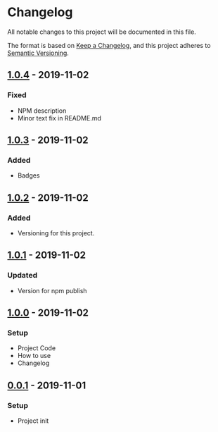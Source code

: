 # Changelog
All notable changes to this project will be documented in this file.

The format is based on [Keep a Changelog](https://keepachangelog.com/en/1.0.0/),
and this project adheres to [Semantic Versioning](https://semver.org/spec/v2.0.0.html).

## [1.0.4] - 2019-11-02
### Fixed
- NPM description
- Minor text fix in README.md

## [1.0.3] - 2019-11-02
### Added
- Badges

## [1.0.2] - 2019-11-02
### Added
- Versioning for this project.

## [1.0.1] - 2019-11-02
### Updated
- Version for npm publish

## [1.0.0] - 2019-11-02
### Setup
- Project Code
- How to use
- Changelog

## [0.0.1] - 2019-11-01
### Setup
- Project init

[1.0.4]: https://github.com/voltsonic/version-management/compare/v1.0.3...v1.0.4
[1.0.3]: https://github.com/voltsonic/version-management/compare/v1.0.2...v1.0.3
[1.0.2]: https://github.com/voltsonic/version-management/compare/v1.0.1...v1.0.2
[1.0.1]: https://github.com/voltsonic/version-management/compare/v1.0.0...v1.0.1
[1.0.0]: https://github.com/voltsonic/version-management/compare/v0.0.1...v1.0.0
[0.0.1]: https://github.com/voltsonic/version-management/releases/tag/v0.0.1